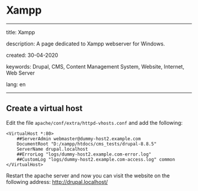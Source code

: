 # Xampp


-----
title: Xampp

description: A page dedicated to Xampp webserver for Windows.

created: 30-04-2020

keywords: Drupal, CMS, Content Management System, Website, Internet, Web Server

lang: en

-----

## Create a virtual host

Edit the file `apache/conf/extra/httpd-vhosts.conf` and add the following:

    <VirtualHost *:80>
        ##ServerAdmin webmaster@dummy-host2.example.com
        DocumentRoot "D:/xampp/htdocs/cms_tests/drupal-8.8.5"
        ServerName drupal.localhost
        ##ErrorLog "logs/dummy-host2.example.com-error.log"
        ##CustomLog "logs/dummy-host2.example.com-access.log" common
    </VirtualHost>
    
Restart the apache server and now you can visit the website on the following address: http://drupal.localhost/